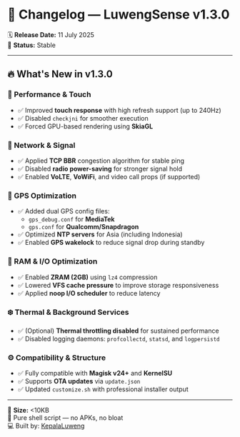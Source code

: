 # 📄 Changelog — LuwengSense v1.3.0

🗓️ **Release Date:** 11 July 2025  
🔧 **Status:** Stable

---

## 🔥 What's New in v1.3.0

### 📱 Performance & Touch
- ✅ Improved **touch response** with high refresh support (up to 240Hz)
- ✅ Disabled `checkjni` for smoother execution
- ✅ Forced GPU-based rendering using **SkiaGL**

### 📡 Network & Signal
- ✅ Applied **TCP BBR** congestion algorithm for stable ping
- ✅ Disabled **radio power-saving** for stronger signal hold
- ✅ Enabled **VoLTE**, **VoWiFi**, and video call props (if supported)

### 📍 GPS Optimization
- ✅ Added dual GPS config files:  
  - `gps_debug.conf` for **MediaTek**  
  - `gps.conf` for **Qualcomm/Snapdragon**
- ✅ Optimized **NTP servers** for Asia (including Indonesia)
- ✅ Enabled **GPS wakelock** to reduce signal drop during standby

### 🧠 RAM & I/O Optimization
- ✅ Enabled **ZRAM (2GB)** using `lz4` compression
- ✅ Lowered **VFS cache pressure** to improve storage responsiveness
- ✅ Applied **noop I/O scheduler** to reduce latency

### ❄️ Thermal & Background Services
- ✅ (Optional) **Thermal throttling disabled** for sustained performance
- ✅ Disabled logging daemons: `profcollectd`, `statsd`, and `logpersistd`

### ⚙️ Compatibility & Structure
- ✅ Fully compatible with **Magisk v24+** and **KernelSU**
- ✅ Supports **OTA updates** via `update.json`
- ✅ Updated `customize.sh` with professional installer output

---

📎 **Size:** <10KB  
🧠 Pure shell script — no APKs, no bloat  
💻 Built by: [KepalaLuweng](https://www.youtube.com/@luwengtechid)
